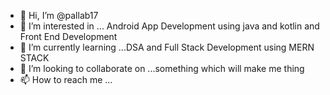 - 👋 Hi, I’m @pallab17
- 👀 I’m interested in ... Android App Development using java and kotlin and Front End Development
- 🌱 I’m currently learning ...DSA and Full Stack Development using MERN STACK
- 💞️ I’m looking to collaborate on ...something which will make me thing
- 📫 How to reach me ...

<!---
pallab17/pallab17 is a ✨ special ✨ repository because its `README.md` (this file) appears on your GitHub profile.
You can click the Preview link to take a look at your changes.
--->
<!---
[![@pallab17's Holopin board](https://holopin.me/pallab17)](https://holopin.io/@pallab17)
--->
